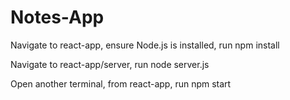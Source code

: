 # Notes-App

Navigate to react-app,
ensure Node.js is installed,
run npm install
 
Navigate to react-app/server,
run node server.js

Open another terminal,
from react-app, run npm start
